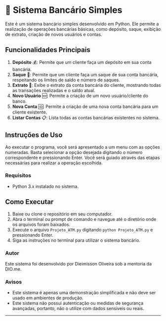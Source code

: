 # 🏦 Sistema Bancário Simples

Este é um sistema bancário simples desenvolvido em Python. Ele permite a realização de operações bancárias básicas, como depósito, saque, exibição de extrato, criação de novos usuários e contas.

## Funcionalidades Principais

1. **Depósito** 💰: Permite que um cliente faça um depósito em sua conta bancária.
2. **Saque** 💸: Permite que um cliente faça um saque de sua conta bancária, respeitando os limites de saldo e número de saques.
3. **Extrato** 📜: Exibe o extrato da conta bancária do cliente, mostrando todas as transações realizadas e o saldo atual.
4. **Novo Usuário** 🆕: Permite a criação de um novo usuário/cliente do banco.
5. **Nova Conta** 🆔: Permite a criação de uma nova conta bancária para um cliente existente.
6. **Listar Contas** 📋: Lista todas as contas bancárias existentes no sistema.

## Instruções de Uso

Ao executar o programa, você será apresentado a um menu com as opções numeradas. Basta selecionar a opção desejada digitando o número correspondente e pressionando Enter. Você será guiado através das etapas necessárias para realizar a operação escolhida.

### Requisitos

- Python 3.x instalado no sistema.

## Como Executar

1. Baixe ou clone o repositório em seu computador.
2. Abra o terminal ou prompt de comando e navegue até o diretório onde os arquivos foram baixados.
3. Execute o arquivo `Projeto_ATM.py` digitando `python Projeto_ATM.py` e pressionando Enter.
4. Siga as instruções no terminal para utilizar o sistema bancário.

### Autor

Este sistema foi desenvolvido por Dieimisson Oliveira sob a mentoria da DIO.me.

### Avisos

- Este sistema é apenas uma demonstração simplificada e não deve ser usado em ambientes de produção.
- Este sistema não possui autenticação ou medidas de segurança avançadas, portanto, não o utilize com dados sensíveis ou reais.

---
